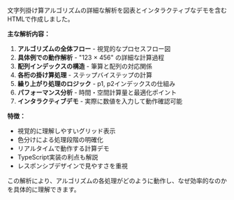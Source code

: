 文字列掛け算アルゴリズムの詳細な解析を図表とインタラクティブなデモを含むHTMLで作成しました。

**主な解析内容：**

1. **アルゴリズムの全体フロー** - 視覚的なプロセスフロー図
2. **具体例での動作解析** - "123 × 456" の詳細な計算過程
3. **配列インデックスの構造** - 筆算と配列の対応関係
4. **各桁の掛け算処理** - ステップバイステップの計算
5. **繰り上がり処理のロジック** - p1, p2インデックスの仕組み
6. **パフォーマンス分析** - 時間・空間計算量と最適化ポイント
7. **インタラクティブデモ** - 実際に数値を入力して動作確認可能

**特徴：**
- 視覚的に理解しやすいグリッド表示
- 色分けによる処理段階の明確化
- リアルタイムで動作する計算デモ
- TypeScript実装の利点も解説
- レスポンシブデザインで見やすさを重視

この解析により、アルゴリズムの各処理がどのように動作し、なぜ効率的なのかを具体的に理解できます。